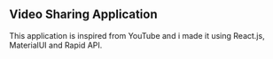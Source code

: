 ## Video Sharing Application

This application is inspired from YouTube and i made it using React.js, MaterialUI and Rapid API.